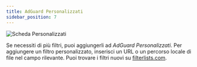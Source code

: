 ```yaml
---
title: AdGuard Personalizzati
sidebar_position: 7
---
```


![Scheda Personalizzati](https://cdn.adtidy.org/public/Adguard/Blog/AG_for_Safari_in-depth_review/AGCustom.png)

Se necessiti di più filtri, puoi aggiungerli ad _AdGuard Personalizzati_. Per aggiungere un filtro personalizzato, inserisci un URL o un percorso locale di file nel campo rilevante. Puoi trovare i filtri nuovi su [filterlists.com](https://filterlists.com/).
